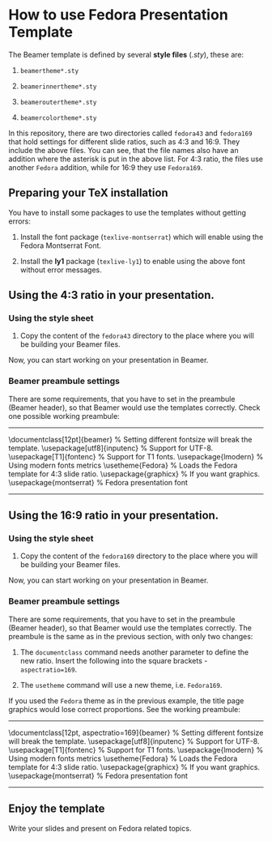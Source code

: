 # How to use Fedora Presentation Template

The Beamer template is defined by several **style files** (*.sty*), these are:

1. `beamertheme*.sty`

2. `beamerinnertheme*.sty`

3. `beameroutertheme*.sty`

4. `beamercolortheme*.sty`

In this repository, there are two directories called `fedora43` and `fedora169` that hold settings for different slide ratios, such as 4:3 and 16:9. They include the above files. You can see, that the file names also have an addition where the asterisk is put in the above list. For 4:3 ratio, the files use another `Fedora` addition, while for 16:9 they use `Fedora169`.

## Preparing your TeX installation

You have to install some packages to use the templates without getting errors:

1. Install the font package (`texlive-montserrat`) which will enable using the Fedora Montserrat Font.

2. Install the **ly1** package (`texlive-ly1`) to enable using the above font without error messages.

## Using the 4:3 ratio in your presentation.

### Using the style sheet

1. Copy the content of the `fedora43` directory to the place where you will be building your Beamer files.

Now, you can start working on your presentation in Beamer.

### Beamer preambule settings

There are some requirements, that you have to set in the preambule (Beamer header), so that Beamer would use the templates correctly. Check one possible working preambule:

---

\documentclass[12pt]{beamer} % Setting different fontsize will break the template.
\usepackage[utf8]{inputenc} % Support for UTF-8.
\usepackage[T1]{fontenc} % Support for T1 fonts.
\usepackage{lmodern} % Using modern fonts metrics
\usetheme{Fedora} % Loads the Fedora template for 4:3 slide ratio.
\usepackage{graphicx} % If you want graphics.
\usepackage{montserrat} % Fedora presentation font

---

## Using the 16:9 ratio in your presentation.

### Using the style sheet

1. Copy the content of the `fedora169` directory to the place where you will be building your Beamer files.

Now, you can start working on your presentation in Beamer.

### Beamer preambule settings

There are some requirements, that you have to set in the preambule (Beamer header), so that Beamer would use the templates correctly. The preambule is the same as in the previous section, with only two changes:

1. The `documentclass` command needs another parameter to define the new ratio. Insert the following into the square brackets - `aspectratio=169`.

2. The `usetheme` command will use a new theme, i.e. `Fedora169`. 

If you used the `Fedora` theme as in the previous example, the title page graphics would lose correct proportions. See the working preambule:

---

\documentclass[12pt, aspectratio=169]{beamer} % Setting different fontsize will break the template.
\usepackage[utf8]{inputenc} % Support for UTF-8.
\usepackage[T1]{fontenc} % Support for T1 fonts.
\usepackage{lmodern} % Using modern fonts metrics
\usetheme{Fedora} % Loads the Fedora template for 4:3 slide ratio.
\usepackage{graphicx} % If you want graphics.
\usepackage{montserrat} % Fedora presentation font

---

## Enjoy the template

Write your slides and present on Fedora related topics.
































